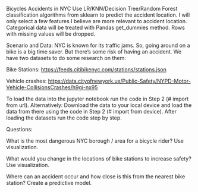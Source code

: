 Bicycles Accidents in NYC
Use LR/KNN/Decision Tree/Random Forest classification algorithms from sklearn to predict the accident location. I will only select a few features I believe are more relevant to accident location. Categorical data will be treated with Pandas get_dummies method. Rows with missing values will be dropped.

Scenario and Data: NYC is known for its traffic jams. So, going around on a bike is a big time saver. But there’s some risk of having an accident. We have two datasets to do some research on them:

Bike Stations: https://feeds.citibikenyc.com/stations/stations.json

Vehicle crashes: https://data.cityofnewyork.us/Public-Safety/NYPD-Motor-Vehicle-CollisionsCrashes/h9gi-nx95

To load the data into the jupyter notebook run the code in Step 2 (# import from url). Alternatively: Download the data to your local device and load the data from there using the code in Step 2 (# import from device).
After loading the datasets run the code step by step.

Questions:

What is the most dangerous NYC borough / area for a bicycle rider? Use visualization.

What would you change in the locations of bike stations to increase safety? Use visualization.

Where can an accident occur and how close is this from the nearest bike station? Create a predictive model.

